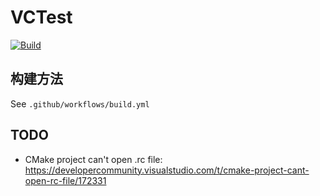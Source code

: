 # VCTest

[![Build](https://github.com/jiangxincode/VCTest/actions/workflows/build.yml/badge.svg)](https://github.com/jiangxincode/VCTest/actions/workflows/build.yml)

## 构建方法

See `.github/workflows/build.yml`

## TODO

* CMake project can't open .rc file: <https://developercommunity.visualstudio.com/t/cmake-project-cant-open-rc-file/172331>
